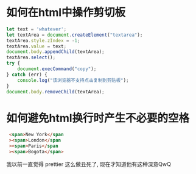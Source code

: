 
# 如何在html中操作剪切板

```js
let text = 'whatever';
let textArea = document.createElement("textarea");
textArea.style.zIndex = -1;
textArea.value = text;
document.body.appendChild(textArea);
textArea.select();
try {
    document.execCommand("copy");
} catch (err) {
    console.log("该浏览器不支持点击复制到剪贴板");
}
document.body.removeChild(textArea);
```

# 如何避免html换行时产生不必要的空格

```html
 <span>New York</span
 ><span>London</span
 ><span>Paris</span
 ><span>Bogota</span>
```

我以前一直觉得 prettier 这么做丑死了, 现在才知道他有这种深意QwQ